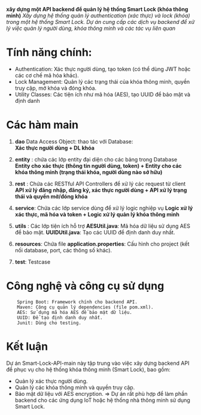 
**xây dựng một API backend để quản lý hệ thống Smart Lock (khóa thông minh)**
*Xây dựng hệ thống quản lý authentication (xác thực) và lock (khóa) trong một hệ thống Smart Lock. Dự án cung cấp các dịch vụ backend để xử lý việc quản lý người dùng, khóa thông minh và các tác vụ liên quan*

# Tính năng chính:
-   Authentication: Xác thực người dùng, tạo token (có thể dùng JWT hoặc các cơ chế mã hóa khác).
-   Lock Management: Quản lý các trạng thái của khóa thông minh, quyền truy cập, mở khóa và đóng khóa.
-   Utility Classes: Các tiện ích như mã hóa (AES), tạo UUID để bảo mật và định danh

# Các hàm main
1.  **dao**      Data Access Object: thao tác với Database:     
                    **Xác thực người dùng + DL khóa**
2.  **entity** : chứa các lớp entity đại diện cho các bảng trong Database   
                    **Entity cho xác thực (thông tin người dùng, token) + Entity cho các khóa thông minh (trạng thái khóa, người dùng nào sở hữu)**
3.  **rest**  :  Chứa các RESTful API Controllers để xử lý các request từ client 
                    **API xử lý đăng nhập, đăng ký, xác thực người dùng + API xử lý trạng thái và quyền mở/đóng khóa**
4.  **service**: Chứa các lớp service dùng để xử lý logic nghiệp vụ
                    **Logic xử lý xác thực, mã hóa và token + Logic xử lý quản lý khóa thông minh**
5.  **utils**  : Các lớp tiện ích hỗ trợ
                    **AESUtil.java**: Mã hóa dữ liệu sử dụng AES để bảo mật.
                    **UUIDUtil.java**: Tạo các UUID để định danh duy nhất.

6.  **resources**: Chứa file **application.properties**: Cấu hình cho project (kết nối database, port, các thông số khác).

7.  **test**:   Testcase

# Công nghệ và công cụ sử dụng
        Spring Boot: Framework chính cho backend API.
        Maven: Công cụ quản lý dependencies (file pom.xml).
        AES: Sử dụng mã hóa AES để bảo mật dữ liệu.
        UUID: Để tạo định danh duy nhất.
        Junit: Dùng cho testing.

# Kết luận
Dự án Smart-Lock-API-main này tập trung vào việc xây dựng backend API để phục vụ cho hệ thống khóa thông minh (Smart Lock), bao gồm:
-   Quản lý xác thực người dùng.
-   Quản lý các khóa thông minh và quyền truy cập.
-   Bảo mật dữ liệu với AES encryption.
=>  Dự án rất phù hợp để làm phần backend cho các ứng dụng IoT hoặc hệ thống nhà thông minh sử dụng Smart Lock.